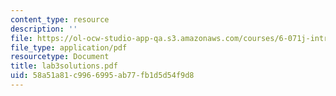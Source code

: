 ```yaml
---
content_type: resource
description: ''
file: https://ol-ocw-studio-app-qa.s3.amazonaws.com/courses/6-071j-introduction-to-electronics-signals-and-measurement-spring-2006/58a51a81c9966995ab77fb1d5d54f9d8_lab3solutions.pdf
file_type: application/pdf
resourcetype: Document
title: lab3solutions.pdf
uid: 58a51a81-c996-6995-ab77-fb1d5d54f9d8
---
```

